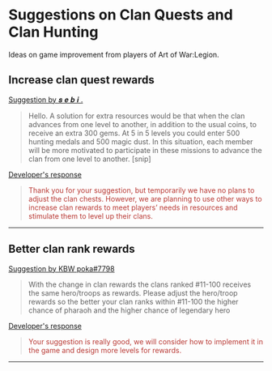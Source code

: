 # Suggestions on Clan Quests and Clan Hunting

Ideas on game improvement from players of Art of War:Legion.

## Increase clan quest rewards

[Suggestion by 𝒔 𝒆 𝒃 𝒊 .](https://discord.com/channels/658594298983350293/659077000027308104/930771394562752522)
> Hello. A solution for extra resources would be that when the clan advances
> from one level to another, in addition to the usual coins, to receive an
> extra 300 gems. At 5 in 5 levels you could enter 500 hunting medals and
> 500 magic dust. In this situation, each member will be more motivated to
> participate in these missions to advance the clan from one level to another.
> [snip]

[Developer's response](https://discord.com/channels/658594298983350293/754929508427104258/933680184157159494)
<blockquote style="color:#b93a35">
Thank you for your suggestion, but temporarily we have no plans
to adjust the clan chests. However, we are planning to use other
ways to increase clan rewards to meet players’  needs in resources
and stimulate them to level up their clans.
</blockquote>

----

## Better clan rank rewards

[Suggestion by KBW poka#7798](https://discord.com/channels/658594298983350293/659077000027308104/927363936377004062)
> With the change in clan rewards the clans ranked #11-100 receives the same
> hero/troops as rewards. Please adjust the hero/troop rewards so the better
> your clan ranks within #11-100 the higher chance of pharaoh and the higher
> chance of legendary hero

[Developer's response](https://discord.com/channels/658594298983350293/754929508427104258/931147792011898920)
<blockquote style="color:#b93a35">
Your suggestion is really good, we will consider how to implement it in the
game and design more levels for rewards.
</blockquote>

----